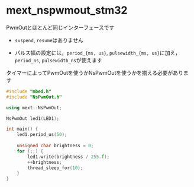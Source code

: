 # mext_nspwmout_stm32

PwmOutとほとんど同じインターフェースです

- `suspend`, `resume`はありません

- パルス幅の設定には，`period_{ms, us}`, `pulsewidth_{ms, us}`に加え，`period_ns`, `pulsewidth_ns`が使えます

タイマーによってPwmOutを使うかNsPwmOutを使うかを揃える必要があります

```cpp
#include "mbed.h"
#include "NsPwmOut.h"

using mext::NsPwmOut;

NsPwmOut led1(LED1);

int main() {
	led1.period_us(50);
	
	unsigned char brightness = 0;
	for (;;) {
		led1.write(brightness / 255.f);
		++brightness;
		thread_sleep_for(10);
	}
}
```
